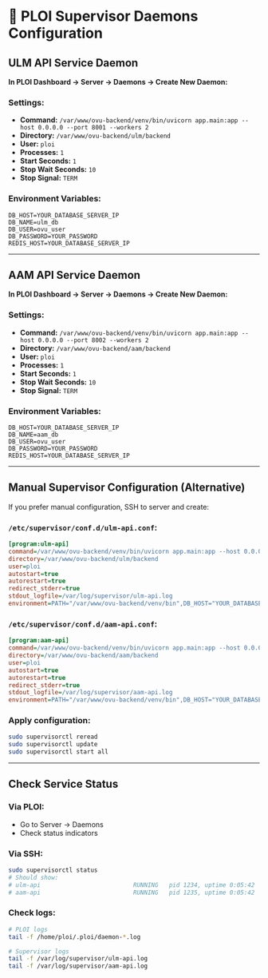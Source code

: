 # 🎯 PLOI Supervisor Daemons Configuration

## ULM API Service Daemon

**In PLOI Dashboard → Server → Daemons → Create New Daemon:**

### Settings:
- **Command:** `/var/www/ovu-backend/venv/bin/uvicorn app.main:app --host 0.0.0.0 --port 8001 --workers 2`
- **Directory:** `/var/www/ovu-backend/ulm/backend`
- **User:** `ploi`
- **Processes:** `1`
- **Start Seconds:** `1`
- **Stop Wait Seconds:** `10`
- **Stop Signal:** `TERM`

### Environment Variables:
```
DB_HOST=YOUR_DATABASE_SERVER_IP
DB_NAME=ulm_db
DB_USER=ovu_user
DB_PASSWORD=YOUR_PASSWORD
REDIS_HOST=YOUR_DATABASE_SERVER_IP
```

---

## AAM API Service Daemon

**In PLOI Dashboard → Server → Daemons → Create New Daemon:**

### Settings:
- **Command:** `/var/www/ovu-backend/venv/bin/uvicorn app.main:app --host 0.0.0.0 --port 8002 --workers 2`
- **Directory:** `/var/www/ovu-backend/aam/backend`
- **User:** `ploi`
- **Processes:** `1`
- **Start Seconds:** `1`
- **Stop Wait Seconds:** `10`
- **Stop Signal:** `TERM`

### Environment Variables:
```
DB_HOST=YOUR_DATABASE_SERVER_IP
DB_NAME=aam_db
DB_USER=ovu_user
DB_PASSWORD=YOUR_PASSWORD
REDIS_HOST=YOUR_DATABASE_SERVER_IP
```

---

## Manual Supervisor Configuration (Alternative)

If you prefer manual configuration, SSH to server and create:

### `/etc/supervisor/conf.d/ulm-api.conf`:
```ini
[program:ulm-api]
command=/var/www/ovu-backend/venv/bin/uvicorn app.main:app --host 0.0.0.0 --port 8001 --workers 2
directory=/var/www/ovu-backend/ulm/backend
user=ploi
autostart=true
autorestart=true
redirect_stderr=true
stdout_logfile=/var/log/supervisor/ulm-api.log
environment=PATH="/var/www/ovu-backend/venv/bin",DB_HOST="YOUR_DATABASE_IP",DB_NAME="ulm_db",DB_USER="ovu_user",DB_PASSWORD="YOUR_PASSWORD"
```

### `/etc/supervisor/conf.d/aam-api.conf`:
```ini
[program:aam-api]
command=/var/www/ovu-backend/venv/bin/uvicorn app.main:app --host 0.0.0.0 --port 8002 --workers 2
directory=/var/www/ovu-backend/aam/backend
user=ploi
autostart=true
autorestart=true
redirect_stderr=true
stdout_logfile=/var/log/supervisor/aam-api.log
environment=PATH="/var/www/ovu-backend/venv/bin",DB_HOST="YOUR_DATABASE_IP",DB_NAME="aam_db",DB_USER="ovu_user",DB_PASSWORD="YOUR_PASSWORD"
```

### Apply configuration:
```bash
sudo supervisorctl reread
sudo supervisorctl update
sudo supervisorctl start all
```

---

## Check Service Status

### Via PLOI:
- Go to Server → Daemons
- Check status indicators

### Via SSH:
```bash
sudo supervisorctl status
# Should show:
# ulm-api                          RUNNING   pid 1234, uptime 0:05:42
# aam-api                          RUNNING   pid 1235, uptime 0:05:42
```

### Check logs:
```bash
# PLOI logs
tail -f /home/ploi/.ploi/daemon-*.log

# Supervisor logs
tail -f /var/log/supervisor/ulm-api.log
tail -f /var/log/supervisor/aam-api.log
```
